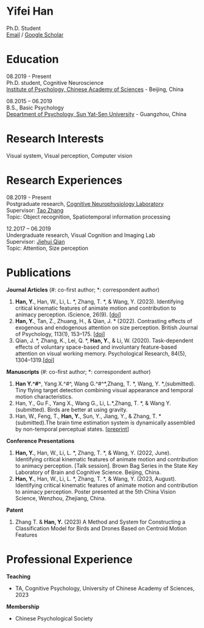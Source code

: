 # Yifei Han
Ph.D. Student<br>
[Email](mailto:hanyf@psych.ac.cn) / [Google Scholar](https://scholar.google.com/citations?user=UOXgriEAAAAJ&hl=zh-CN)<br>

# Education
08.2019 - Present<br>
Ph.D. student, Cognitive Neuroscience<br>
[Institute of Psychology, Chinese Academy of Sciences](http://psych.cas.cn/) - Beijing, China<br>

08.2015 – 06.2019<br>
B.S., Basic Psychology<br>
[Department of Psychology, Sun Yat-Sen University](https://psy.sysu.edu.cn/) - Guangzhou, China 

# Research Interests
Visual system, Visual perception, Computer vision

# Research Experiences
08.2019 - Present<br>
Postgraduate research, [Cognitive Neurophysiology Laboratory](http://neuron.psych.ac.cn/)<br>
Supervisor: [Tao Zhang](http://psych.cas.cn/sourcedb/cn/expert/201003/t20100324_6369818.html)<br>
Topic: Object recognition, Spatiotemporal information processing <br>

12.2017 – 06.2019<br>
Undergraduate research, Visual Cognition and Imaging Lab<br>
Supervisor: [Jiehui Qian](https://psy.sysu.edu.cn/teacher/309)<br>
Topic: Attention, Size perception <br>

# Publications
__Journal Articles__ (#: co-first author; *: correspondent author)
1. **Han, Y.**, Han, W., Li, L. *, Zhang, T. *, & Wang, Y. (2023). Identifying critical kinematic features of animate motion and contribution to animacy perception. iScience, 26(9). [[doi](https://doi.org/10.1016/j.isci.2023.107658)]<br>
2. **Han, Y.**, Tan, Z., Zhuang, H., & Qian, J. * (2022). Contrasting effects of exogenous and endogenous attention on size perception. British Journal of Psychology, 113(1), 153–175. [[doi](https://doi.org/10.1111/bjop.12529)]<br>
3. Qian, J. *, Zhang, K., Lei, Q. *, **Han, Y.**, & Li, W. (2020). Task-dependent effects of voluntary space-based and involuntary feature-based attention on visual working memory. Psychological Research, 84(5), 1304–1319.[[doi]( https://doi.org/10.1007/s00426-019-01161-x)]

__Manuscripts__ (#: co-first author; *: correspondent author)
1. **Han Y.^#^**, Yang X.^#^, Wang G.^#^*,Zhang, T. *, Wang, Y. *,(submitted). Tiny flying target detection combining visual
appearance and temporal motion characteristics.<br>
2. Han, Y., Gu F., Yang X., Wang G., Li, L.*,Zhang, T. *, & Wang Y. (submitted). Birds are better at using gravity.<br>
3. Han, W., Feng, T., **Han, Y.**, Sun, Y., Jiang, Y., & Zhang, T. * (submitted).The brain time estimation system is dynamically assembled by non-temporal perceptual states. [[preprint](https://www.biorxiv.org/content/10.1101/2023.09.20.556438v1)]

__Conference Presentations__ 
1. **Han, Y.**, Han, W., Li, L. *, Zhang, T. *, & Wang, Y. (2022, June). Identifying critical kinematic features of animate motion and contribution to animacy perception. [Talk session]. Brown Bag Series in the State Key Laboratory of Brain and Cognitive Science. Beijing, China.<br>
2. **Han, Y.**, Han, W., Li, L. *, Zhang, T. *, & Wang, Y. (2023, August). Identifying critical kinematic features of animate
motion and contribution to animacy perception. Poster presented at the 5th China Vision Science, Wenzhou,
Zhejiang, China.

__Patent__ 
1. Zhang T. & **Han, Y.** (2023) A Method and System for Constructing a Classification Model for Birds and Drones
Based on Centroid Motion Features

# Professional Experience
__Teaching__ <br>
- TA, Cognitive Psychology, University of Chinese Academy of Sciences, 2023 <br>

__Membership__ <br>
- Chinese Psychological Society <br>



